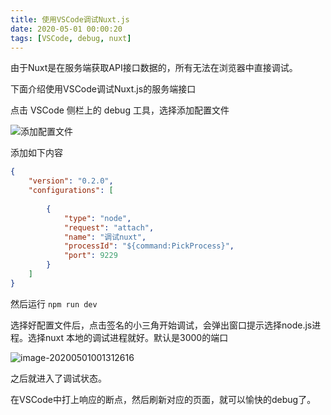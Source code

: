 ```yaml
---
title: 使用VSCode调试Nuxt.js
date: 2020-05-01 00:00:20
tags: [VSCode, debug, nuxt]
---
```

由于Nuxt是在服务端获取API接口数据的，所有无法在浏览器中直接调试。

下面介绍使用VSCode调试Nuxt.js的服务端接口

点击 VSCode 侧栏上的 debug 工具，选择添加配置文件

![添加配置文件](images/Snipaste_2020-05-01_00-05-06.jpg)

添加如下内容

```json
{
    "version": "0.2.0",
    "configurations": [
        
        {
            "type": "node",
            "request": "attach",
            "name": "调试nuxt",
            "processId": "${command:PickProcess}",
            "port": 9229
        }
    ]
}
```

然后运行 `npm run dev`

选择好配置文件后，点击签名的小三角开始调试，会弹出窗口提示选择node.js进程。选择nuxt 本地的调试进程就好。默认是3000的端口

![image-20200501001312616](images/image-20200501001312616.png)

之后就进入了调试状态。

在VSCode中打上响应的断点，然后刷新对应的页面，就可以愉快的debug了。